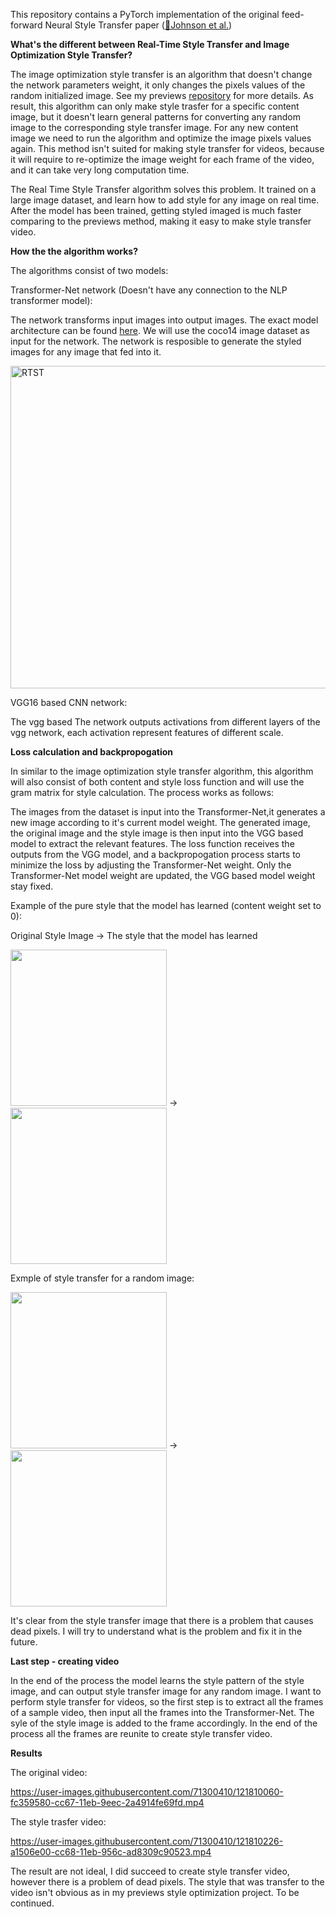 This repository contains a PyTorch implementation of the original feed-forward Neural Style Transfer paper  ([🔗Johnson et al.](https://arxiv.org/pdf/1603.08155.pdf))

**What's the different between Real-Time Style Transfer and Image Optimization Style Transfer?**

The image optimization style transfer is an algorithm that doesn't change the network parameters weight, it only changes the pixels values of the random initialized image. See my previews [repository](https://github.com/hovav698/Style-Transfer-Image-Optimization-) for more details. As result, this algorithm can only make style trasfer for a specific content image, but it doesn't learn general patterns for converting any random image to the corresponding style transfer image. For any new content image we need to run the algorithm and optimize the image pixels values again. 
This method isn't suited for making style transfer for videos, because it will require to re-optimize the image weight for each frame of the video, and it can take very long computation time.

The Real Time Style Transfer algorithm solves this problem. It trained on a large image dataset, and learn how to add style for any image on real time. After the model has been trained, getting styled imaged is much faster comparing to the previews method, making it easy to make style transfer video.

**How the the algorithm works?**

The algorithms consist of two models:

Transformer-Net network (Doesn't have any connection to the NLP transformer model): 

The network transforms input images into output images. The exact model architecture can be found [here](https://cs.stanford.edu/people/jcjohns/papers/fast-style/fast-style-supp.pdf). We will use the coco14 image dataset as input for the network. The network is resposible to generate the styled images for any image that fed into it. 

<img width="516" alt="RTST" src="https://user-images.githubusercontent.com/71300410/121808335-9a256200-cc60-11eb-8f7e-09b214af1a87.PNG">



VGG16 based CNN network:

The vgg based The network outputs activations from different layers of the vgg network, each activation represent features of different scale.

**Loss calculation and backpropogation**

In similar to the image optimization style transfer algorithm, this algorithm will also consist of both content and style loss function and will use the gram matrix for style calculation. The process works as follows:

The images from the dataset is input into the Transformer-Net,it generates a new image according to it's current model weight. The generated image, the original image and the style image is then input into the VGG based model to extract the relevant features. The loss function receives the outputs from the VGG model, and a backpropogation process  starts to minimize the loss by adjusting the Transformer-Net weight. Only the Transformer-Net model weight are updated, the VGG based model weight stay fixed.

Example of the pure style that the model has learned (content weight set to 0):

Original Style Image    ->                    The style that the model has learned

<img src="https://user-images.githubusercontent.com/71300410/121797285-ff109600-cc27-11eb-91a9-fee190e8b734.png" width="250" height="250" />   ->  <img src="https://user-images.githubusercontent.com/71300410/121809717-9399e900-cc66-11eb-95c6-c22a03d542fb.PNG" width="250" height="250" /> 

Exmple of style transfer for a random image:

<img src="https://user-images.githubusercontent.com/71300410/121810287-e5437300-cc68-11eb-8b24-6164feb5f0d7.jpg" width="250" height="250" />   ->  <img src="https://user-images.githubusercontent.com/71300410/121810372-4ec38180-cc69-11eb-9efe-5563cf3e3dd4.png" width="250" height="250" /> 

It's clear from the style transfer image that there is a problem that causes dead pixels. I will try to understand what is the problem and fix it in the future.


**Last step - creating video**

In the end of the process the model learns the style pattern of the style image, and can output style transfer image for any random image.
I want to perform style transfer for videos, so the first step is to extract all the frames of a sample video, then input all the frames into the Transformer-Net. The syle of the style image is added to the frame accordingly. In the end of the process all the frames are reunite to create style transfer video.

**Results**

The original video:

https://user-images.githubusercontent.com/71300410/121810060-fc359580-cc67-11eb-9eec-2a4914fe69fd.mp4


The style trasfer video:


https://user-images.githubusercontent.com/71300410/121810226-a1506e00-cc68-11eb-956c-ad8309c90523.mp4


The result are not ideal, I did succeed to create style transfer video, however there is a problem of dead pixels. The style that was transfer to the video isn't obvious as in my previews style optimization project. To be continued.
